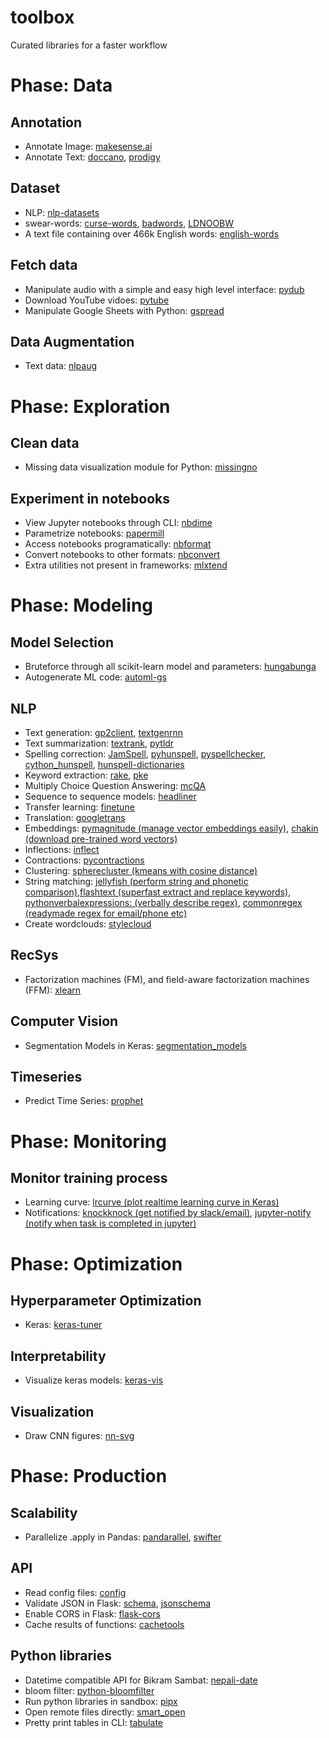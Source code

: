 # toolbox
Curated libraries for a faster workflow

# Phase: Data
## Annotation
- Annotate Image: [makesense.ai](https://www.makesense.ai/) 
- Annotate Text: [doccano](https://doccano.herokuapp.com/), [prodigy](https://prodi.gy/)

## Dataset
- NLP: [nlp-datasets](https://github.com/niderhoff/nlp-datasets)
- swear-words: [curse-words](https://github.com/reimertz/curse-words), [badwords](https://github.com/MauriceButler/badwords), [LDNOOBW](https://github.com/LDNOOBW/List-of-Dirty-Naughty-Obscene-and-Otherwise-Bad-Words)
- A text file containing over 466k English words: [english-words](https://github.com/dwyl/english-words)

## Fetch data
- Manipulate audio with a simple and easy high level interface: [pydub](https://github.com/jiaaro/pydub)
- Download YouTube vidoes: [pytube](https://github.com/nficano/pytube)
- Manipulate Google Sheets with Python: [gspread](https://github.com/burnash/gspread)

## Data Augmentation
- Text data: [nlpaug](https://github.com/makcedward/nlpaug)

# Phase: Exploration

## Clean data
- Missing data visualization module for Python: [missingno](https://github.com/ResidentMario/missingno)

## Experiment in notebooks
- View Jupyter notebooks through CLI: [nbdime](https://github.com/jupyter/nbdime)
- Parametrize notebooks: [papermill](https://github.com/nteract/papermill)
- Access notebooks programatically: [nbformat](https://nbformat.readthedocs.io/en/latest/api.html)
- Convert notebooks to other formats: [nbconvert](https://nbconvert.readthedocs.io/en/latest/)
- Extra utilities not present in frameworks: [mlxtend](https://github.com/rasbt/mlxtend)

# Phase: Modeling
## Model Selection
- Bruteforce through all scikit-learn model and parameters: [hungabunga](https://github.com/ypeleg/HungaBunga)
- Autogenerate ML code: [automl-gs](https://github.com/minimaxir/automl-gs)

## NLP
- Text generation: [gp2client](https://github.com/rish-16/gpt2client), [textgenrnn](https://github.com/minimaxir/textgenrnn)
- Text summarization: [textrank](https://github.com/summanlp/textrank), [pytldr](https://github.com/jaijuneja/PyTLDR)
- Spelling correction: [JamSpell](https://github.com/bakwc/JamSpell), [pyhunspell](https://github.com/blatinier/pyhunspell), [pyspellchecker](https://github.com/barrust/pyspellchecker), [cython_hunspell](https://github.com/MSeal/cython_hunspell), [hunspell-dictionaries](https://github.com/wooorm/dictionaries)
- Keyword extraction: [rake](https://github.com/zelandiya/RAKE-tutorial), [pke](https://github.com/boudinfl/pke)
- Multiply Choice Question Answering: [mcQA](https://github.com/mcQA-suite/mcQA)
- Sequence to sequence models: [headliner](https://github.com/as-ideas/headliner)
- Transfer learning: [finetune](https://github.com/IndicoDataSolutions/finetune)
- Translation: [googletrans](https://pypi.org/project/googletrans/)
- Embeddings: [pymagnitude (manage vector embeddings easily)](https://github.com/plasticityai/magnitude), [chakin (download pre-trained word vectors)](https://github.com/chakki-works/chakin)
- Inflections: [inflect](https://pypi.org/project/inflect/)
- Contractions: [pycontractions](https://pypi.org/project/pycontractions/)
- Clustering: [spherecluster (kmeans with cosine distance)](https://github.com/jasonlaska/spherecluster)
- String matching: [jellyfish (perform string and phonetic comparison)](https://pypi.org/project/jellyfish/),[flashtext (superfast extract and replace keywords)](https://github.com/vi3k6i5/flashtext), [pythonverbalexpressions: (verbally describe regex)](https://github.com/VerbalExpressions/PythonVerbalExpressions), [commonregex (readymade regex for email/phone etc)](https://github.com/madisonmay/CommonRegex)
- Create wordclouds: [stylecloud](https://github.com/minimaxir/stylecloud)

## RecSys
- Factorization machines (FM), and field-aware factorization machines (FFM): [xlearn](https://github.com/aksnzhy/xlearn)

## Computer Vision
- Segmentation Models in Keras: [segmentation_models](https://github.com/qubvel/segmentation_models)

## Timeseries
- Predict Time Series: [prophet](https://facebook.github.io/prophet/docs/quick_start.html#python-api)

# Phase: Monitoring
## Monitor training process
- Learning curve: [lrcurve (plot realtime learning curve in Keras)](https://github.com/AndreasMadsen/python-lrcurve)
- Notifications: [knockknock (get notified by slack/email)](https://github.com/huggingface/knockknock), [jupyter-notify (notify when task is completed in jupyter)](https://github.com/ShopRunner/jupyter-notify)

# Phase: Optimization
## Hyperparameter Optimization
- Keras: [keras-tuner](https://github.com/keras-team/keras-tuner)

## Interpretability
- Visualize keras models: [keras-vis](https://github.com/raghakot/keras-vis)

## Visualization
- Draw CNN figures: [nn-svg](http://alexlenail.me/NN-SVG/LeNet.html)

# Phase: Production
## Scalability
- Parallelize .apply in Pandas: [pandarallel](https://github.com/nalepae/pandarallel), [swifter](https://github.com/jmcarpenter2/swifter)

## API
- Read config files: [config](https://pypi.org/project/config/)
- Validate JSON in Flask: [schema](https://github.com/keleshev/schema), [jsonschema](https://pypi.org/project/jsonschema/)
- Enable CORS in Flask: [flask-cors](https://flask-cors.readthedocs.io/en/latest/)
- Cache results of functions: [cachetools](https://pypi.org/project/cachetools/)

## Python libraries
- Datetime compatible API for Bikram Sambat: [nepali-date](https://github.com/arneec/nepali-date)
- bloom filter: [python-bloomfilter](https://github.com/jaybaird/python-bloomfilter)
- Run python libraries in sandbox: [pipx](https://github.com/pipxproject/pipx)
- Open remote files directly: [smart_open](https://github.com/RaRe-Technologies/smart_open)
- Pretty print tables in CLI: [tabulate](https://pypi.org/project/tabulate/)

